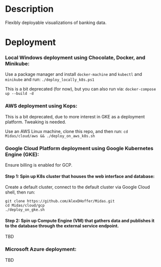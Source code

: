 # Description
Flexibly deployable visualizations of banking data.

# Deployment

### Local Windows deployment using Chocolate, Docker, and Minikube:

Use a package manager and install ```docker-machine``` and ```kubectl``` and ```minikube``` and run:
```./deploy_locally_k8s.ps1```

This is a bit deprecated (for now), but you can also run via:
```docker-compose up --build -d```

### AWS deployment using Kops:

This is a bit deprecated, due to more interest in GKE as a deployment platform. Tweaking is needed.

Use an AWS Linux machine, clone this repo, and then run:
```cd Midas/cloud/aws && ./deploy_on_aws_k8s.sh```

### Google Cloud Platform deployment using Google Kubernetes Engine (GKE):

Ensure billing is enabled for GCP.

#### Step 1: Spin up K8s cluster that houses the web interface and database:

Create a default cluster, connect to the default cluster via Google Cloud shell, then run:

```shell
git clone https://github.com/AlexDHoffer/Midas.git
cd Midas/cloud/gcp
./deploy_on_gke.sh
```

#### Step 2: Spin up Compute Engine (VM) that gathers data and publishes it to the database through the external service endpoint.

TBD

### Microsoft Azure deployment:

TBD
